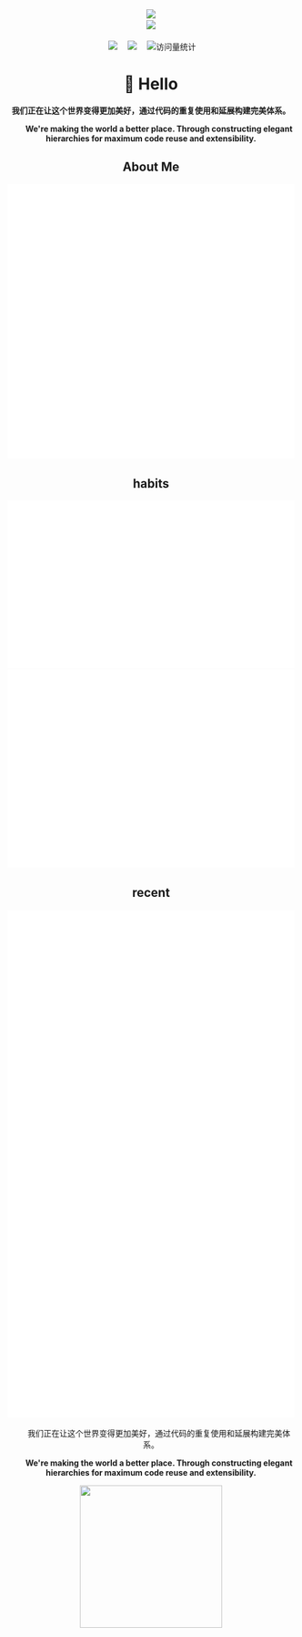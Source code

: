 <div align="center">

  <!--  动态打字效果 -->
  <div>
    <a href="https://blog.sunguoqi.com/">
      <img src="https://readme-typing-svg.demolab.com?font=Fira+Code&pause=1000&width=435&lines=print(%22Hello World%22);&center=true&size=27" />
    </a>
  </div>

  <!-- knock code pictures 敲代码的图片 -->
  <picture>
    <source media="(prefers-color-scheme: dark)" srcset="https://cdn.jsdelivr.net/gh/sun0225SUN/sun0225SUN/assets/images/coding.gif" />
    <source media="(prefers-color-scheme: light)" srcset="https://cdn.jsdelivr.net/gh/sun0225SUN/sun0225SUN/assets/images/developer.svg" height="225px" />
    <img src="https://cdn.jsdelivr.net/gh/sun0225SUN/sun0225SUN/assets/images/coding.gif" />
  </picture>

  <!-- for beauty 留个空行好看点 -->
  <div>&nbsp;</div>

  <!-- profile logo 个人资料徽标 -->
  <div>
    </a>&emsp;
    <a href="https://zhangzhiwei-zzw.github.io/"><img src="https://img.shields.io/badge/Website-博客-8c36db" /></a>&emsp;
    <a href="https://space.bilibili.com/448214169/"><img src="https://img.shields.io/badge/Bilibili-B站-ff69b4" /></a>&emsp;
    <!-- visitor -->
    <img src="https://komarev.com/ghpvc/?username=zhangzhiwei-zzw&label=Views&color=orange&style=flat" alt="访问量统计" />&emsp;

  </div>



#  🙋 Hello

**我们正在让这个世界变得更加美好，通过代码的重复使用和延展构建完美体系。**

<p>&emsp;&emsp;<strong>We're making the world a better place. Through constructing elegant hierarchies for maximum code reuse and extensibility.</strong></p>

## About Me

<picture>
  <img src="../github-metrics/base.svg" alt="Metrics">
</picture>

## habits
<picture>
  <img src="../github-metrics/habits.charts.svg" alt="Metrics">
</picture>

<picture>
  <img src="../github-metrics/isocalendar.fullyear.svg" alt="Metrics">
</picture>

## recent
<picture>
  <img src="../github-metrics/stars.svg" alt="Metrics">
</picture>

<p>&emsp;&emsp;我们正在让这个世界变得更加美好，通过代码的重复使用和延展构建完美体系。</p>

<p>&emsp;&emsp;<strong>We're making the world a better place. Through constructing elegant hierarchies for maximum code reuse and extensibility.</strong></p>







<div align="center">

<!-- run 图片 -->
<img src="https://cdn.jsdelivr.net/gh/sun0225SUN/sun0225SUN/assets/images/man_run.png" width="250" height="250" />


</div>


